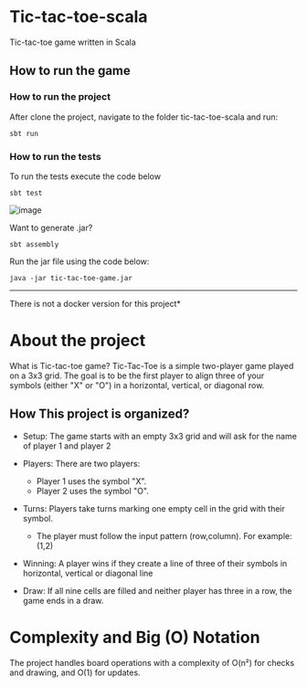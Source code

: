 # Tic-tac-toe-scala
Tic-tac-toe game written in Scala

## How to run the game

### How to run the project
After clone the project, navigate to the folder tic-tac-toe-scala and run:
```console
sbt run
```


### How to run the tests
To run the tests execute the code below
```console
sbt test
```

![image](https://github.com/user-attachments/assets/aad132a7-2c79-4cfa-8c3e-1f5f2bfb7716)


Want to generate .jar?
```console
sbt assembly
```

Run the jar file using the code below: 
```console
java -jar tic-tac-toe-game.jar 
```


-------------------------------------------
There is not a docker version for this project*

# About the project
What is Tic-tac-toe game?
Tic-Tac-Toe is a simple two-player game played on a 3x3 grid. 
The goal is to be the first player to align three of your symbols (either "X" or "O") in a horizontal, vertical, or diagonal row.

## How This project is organized? 
* Setup: The game starts with an empty 3x3 grid and will ask for the name of player 1 and player 2

* Players: There are two players: 
  * Player 1 uses the symbol "X".
  * Player 2 uses the symbol "O".


* Turns: Players take turns marking one empty cell in the grid with their symbol.
  * The player must follow the input pattern (row,column). For example: (1,2)


* Winning: A player wins if they create a line of three of their symbols in horizontal, vertical or diagonal line


* Draw: If all nine cells are filled and neither player has three in a row, the game ends in a draw.


# Complexity and Big (O) Notation
The project handles board operations with a complexity of O(n²) for checks and drawing, and O(1) for updates.






